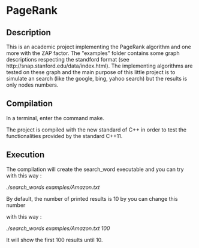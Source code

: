 # PageRank

<h2> Description </h2>
This is an academic project implementing the PageRank algorithm and one more
with the ZAP factor. The "examples" folder contains some graph descriptions
respecting the standford format (see http://snap.stanford.edu/data/index.html).
The implementing algorithms are tested on these graph and the main purpose of
this little project is to simulate an search (like the google, bing, yahoo
search) but the results is only nodes numbers. 

<h2> Compilation </h2>

In a terminal, enter the command <bold>make</bold>.

The project is compiled with the new standard of C++ in order to test the
functionalities provided by the standard C++11.

<h2> Execution </h2>

The compilation will create the <bold>search_word</bold> executable and you
can try with this way :

<i> ./search_words examples/Amazon.txt </i>

By default, the number of printed results is 10 by you can change this number

with this way :

<i> ./search_words examples/Amazon.txt 100 </i>

It will show the first 100 results until 10.







